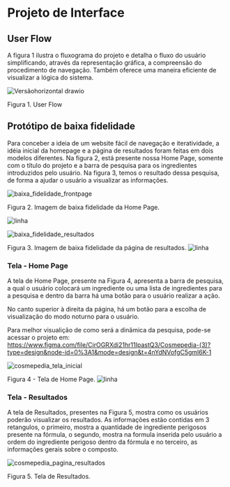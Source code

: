 
# Projeto de Interface

## User Flow

A figura 1 ilustra o fluxograma do projeto e detalha o fluxo do usuário simplificando, através da representação gráfica, a compreensão do procedimento de navegação. Também oferece uma maneira eficiente de visualizar a lógica do sistema.

![Versãohorizontal drawio](https://github.com/ICEI-PUC-Minas-PMV-ADS/pmv-ads-2024-1-e1-proj-web-t10-pmv-ads-2024-1-e1-proj-web-cosme-t10/assets/164577121/b8473ef8-8c8b-4732-80a3-3dc0db3180d3)

Figura 1. User Flow


## Protótipo de baixa fidelidade


Para conceber a ideia de um website fácil de navegação e iteratividade, a idéia inicial da homepage e a página de resultados foram feitas em dois modelos diferentes. Na figura 2, está presente nossa Home Page, somente com o título do projeto e a barra de pesquisa para os ingredientes introduzidos pelo usuário. Na figura 3, temos o resultado dessa pesquisa, de forma a ajudar o usuário a visualizar as informações.


![baixa_fidelidade_frontpage](https://github.com/ICEI-PUC-Minas-PMV-ADS/pmv-ads-2024-1-e1-proj-web-t10-pmv-ads-2024-1-e1-proj-web-cosme-t10/assets/164577121/801e50d6-a477-499c-a176-e7090465d80e)

Figura 2. Imagem de baixa fidelidade da Home Page.

![linha](https://github.com/ICEI-PUC-Minas-PMV-ADS/pmv-ads-2024-1-e1-proj-web-t10-pmv-ads-2024-1-e1-proj-web-cosme-t10/assets/164577121/3e413750-bdd7-423a-925d-2b50b02dff24)


![baixa_fidelidade_resultados](https://github.com/ICEI-PUC-Minas-PMV-ADS/pmv-ads-2024-1-e1-proj-web-t10-pmv-ads-2024-1-e1-proj-web-cosme-t10/assets/164577121/323892dd-542f-41ba-ad89-445c4d39b656)

Figura 3. Imagem de baixa fidelidade da página de resultados.
![linha](https://github.com/ICEI-PUC-Minas-PMV-ADS/pmv-ads-2024-1-e1-proj-web-t10-pmv-ads-2024-1-e1-proj-web-cosme-t10/assets/164577121/9ade4819-fd56-4687-af88-1ca564e949af)
### Tela - Home Page

A tela de Home Page, presente na Figura 4, apresenta a barra de pesquisa, a qual o usuário colocará um ingrediente ou uma lista de ingredientes para a pesquisa e dentro da barra há uma botão para o usuário realizar a ação. 

No canto superior à direita da página, há um botão para a escolha de visualização do modo noturno para o usuário.  

Para melhor visualição de como será a dinâmica da pesquisa, pode-se acessar o projeto em: https://www.figma.com/file/CirOGRXdi21hr11IpastQ3/Cosmepedia-(3)?type=design&node-id=0%3A1&mode=design&t=4nYdNVofgC5gml6K-1

![cosmepedia_tela_inicial](https://github.com/ICEI-PUC-Minas-PMV-ADS/pmv-ads-2024-1-e1-proj-web-t10-pmv-ads-2024-1-e1-proj-web-cosme-t10/assets/164577121/636efcc4-25bc-4f40-b389-94e3438abc42)


Figura 4 - Tela de Home Page.
![linha](https://github.com/ICEI-PUC-Minas-PMV-ADS/pmv-ads-2024-1-e1-proj-web-t10-pmv-ads-2024-1-e1-proj-web-cosme-t10/assets/164577121/8e3b6f23-eaf0-4604-93ab-2cfcc4219342)
### Tela - Resultados

A tela de Resultados, presentes na Figura 5, mostra como os usuários poderão visualizar os resultados. As informações estão contidas em 3 retangulos, o primeiro, mostra a quantidade de ingrediente perigosos presente na fórmula, o segundo, mostra na formula inserida pelo usuário a ordem do ingrediente perigoso dentro da fórmula e no terceiro, as informações gerais sobre o composto.

![cosmepedia_pagina_resultados](https://github.com/ICEI-PUC-Minas-PMV-ADS/pmv-ads-2024-1-e1-proj-web-t10-pmv-ads-2024-1-e1-proj-web-cosme-t10/assets/164577121/9216c1ee-c473-468d-b373-adefadb2026b)

Figura 5. Tela de Resultados.



